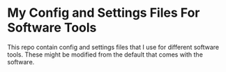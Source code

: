 # My Config and Settings Files For Software Tools

This repo contain config and settings files that I use for different software tools. These might be modified from the default that comes with the software.
